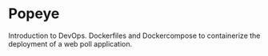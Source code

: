 # Popeye
Introduction to DevOps. Dockerfiles and Dockercompose to containerize the deployment of a web poll application.
